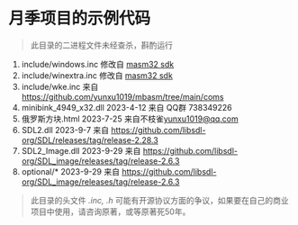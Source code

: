 # 月季项目的示例代码

> 此目录的二进程文件未经查杀，斟酌运行

1. include/windows.inc 修改自 [masm32 sdk](http://www.masm32.com/)
2. include/winextra.inc 修改自 [masm32 sdk](http://www.masm32.com/)
3. include/wke.inc 来自 https://github.com/yunxu1019/mbasm/tree/main/coms
4. minibink_4949_x32.dll 2023-4-12 来自 QQ群 738349226
5. 俄罗斯方块.html 2023-7-25 来自不枝雀<yunxu1019@qq.com>
6. SDL2.dll 2023-9-7 来自 https://github.com/libsdl-org/SDL/releases/tag/release-2.28.3
7. SDL2_Image.dll 2023-9-29 来自 https://github.com/libsdl-org/SDL_image/releases/tag/release-2.6.3
8. optional/* 2023-9-29 来自 https://github.com/libsdl-org/SDL_image/releases/tag/release-2.6.3


> 此目录的头文件 *.inc, .h* 可能有开源协议方面的争议，如果要在自己的商业项目中使用，请咨询原著，或等原著死50年。

